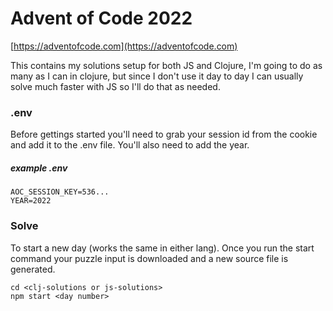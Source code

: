 # Advent of Code 2022

[https://adventofcode.com](https://adventofcode.com)


This contains my solutions setup for both JS and Clojure, I'm going to do as many as I can in clojure, but since I don't use it day to day I can usually solve much faster with JS so I'll do that as needed.

### .env

Before gettings started you'll need to grab your session id from the cookie and add it to the .env file. You'll also need to add the year.

##### example .env

```
AOC_SESSION_KEY=536...
YEAR=2022

```

### Solve 

To start a new day (works the same in either lang).  Once you run the start command your puzzle input is downloaded and a new source file is generated.

```
cd <clj-solutions or js-solutions>
npm start <day number>
```
